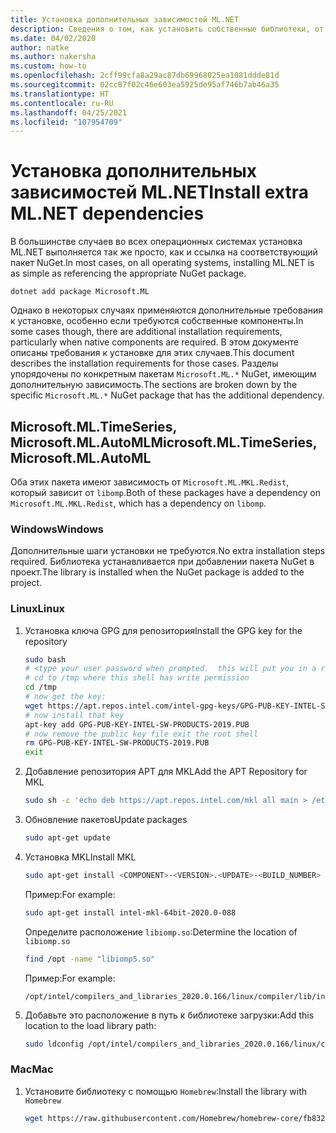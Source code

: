 ```yaml
---
title: Установка дополнительных зависимостей ML.NET
description: Сведения о том, как установить собственные библиотеки, от которых зависят пакеты ML.NET, но которые не устанавливаются вместе с пакетами NuGet.
ms.date: 04/02/2020
author: natke
ms.author: nakersha
ms.custom: how-to
ms.openlocfilehash: 2cff99cfa8a29ac87db69968025ea1081ddde81d
ms.sourcegitcommit: 02cc87f02c46e603ea5925de95af746b7ab46a35
ms.translationtype: HT
ms.contentlocale: ru-RU
ms.lasthandoff: 04/25/2021
ms.locfileid: "107954709"
---
```

# <a name="install-extra-mlnet-dependencies"></a><span data-ttu-id="98673-103">Установка дополнительных зависимостей ML.NET</span><span class="sxs-lookup"><span data-stu-id="98673-103">Install extra ML.NET dependencies</span></span>

<span data-ttu-id="98673-104">В большинстве случаев во всех операционных системах установка ML.NET выполняется так же просто, как и ссылка на соответствующий пакет NuGet.</span><span class="sxs-lookup"><span data-stu-id="98673-104">In most cases, on all operating systems, installing ML.NET is as simple as referencing the appropriate NuGet package.</span></span>

```dotnetcli
dotnet add package Microsoft.ML
```

<span data-ttu-id="98673-105">Однако в некоторых случаях применяются дополнительные требования к установке, особенно если требуются собственные компоненты.</span><span class="sxs-lookup"><span data-stu-id="98673-105">In some cases though, there are additional installation requirements, particularly when native components are required.</span></span> <span data-ttu-id="98673-106">В этом документе описаны требования к установке для этих случаев.</span><span class="sxs-lookup"><span data-stu-id="98673-106">This document describes the installation requirements for those cases.</span></span> <span data-ttu-id="98673-107">Разделы упорядочены по конкретным пакетам `Microsoft.ML.*` NuGet, имеющим дополнительную зависимость.</span><span class="sxs-lookup"><span data-stu-id="98673-107">The sections are broken down by the specific `Microsoft.ML.*` NuGet package that has the additional dependency.</span></span>

## <a name="microsoftmltimeseries-microsoftmlautoml"></a><span data-ttu-id="98673-108">Microsoft.ML.TimeSeries, Microsoft.ML.AutoML</span><span class="sxs-lookup"><span data-stu-id="98673-108">Microsoft.ML.TimeSeries, Microsoft.ML.AutoML</span></span>

<span data-ttu-id="98673-109">Оба этих пакета имеют зависимость от `Microsoft.ML.MKL.Redist`, который зависит от `libomp`.</span><span class="sxs-lookup"><span data-stu-id="98673-109">Both of these packages have a dependency on `Microsoft.ML.MKL.Redist`, which has a dependency on `libomp`.</span></span>

### <a name="windows"></a><span data-ttu-id="98673-110">Windows</span><span class="sxs-lookup"><span data-stu-id="98673-110">Windows</span></span>

<span data-ttu-id="98673-111">Дополнительные шаги установки не требуются.</span><span class="sxs-lookup"><span data-stu-id="98673-111">No extra installation steps required.</span></span> <span data-ttu-id="98673-112">Библиотека устанавливается при добавлении пакета NuGet в проект.</span><span class="sxs-lookup"><span data-stu-id="98673-112">The library is installed when the NuGet package is added to the project.</span></span>

### <a name="linux"></a><span data-ttu-id="98673-113">Linux</span><span class="sxs-lookup"><span data-stu-id="98673-113">Linux</span></span>

1. <span data-ttu-id="98673-114">Установка ключа GPG для репозитория</span><span class="sxs-lookup"><span data-stu-id="98673-114">Install the GPG key for the repository</span></span>

    ```bash
    sudo bash
    # <type your user password when prompted.  this will put you in a root shell>
    # cd to /tmp where this shell has write permission
    cd /tmp
    # now get the key:
    wget https://apt.repos.intel.com/intel-gpg-keys/GPG-PUB-KEY-INTEL-SW-PRODUCTS-2019.PUB
    # now install that key
    apt-key add GPG-PUB-KEY-INTEL-SW-PRODUCTS-2019.PUB
    # now remove the public key file exit the root shell
    rm GPG-PUB-KEY-INTEL-SW-PRODUCTS-2019.PUB
    exit
    ```

2. <span data-ttu-id="98673-115">Добавление репозитория APT для MKL</span><span class="sxs-lookup"><span data-stu-id="98673-115">Add the APT Repository for MKL</span></span>

    ```bash
    sudo sh -c 'echo deb https://apt.repos.intel.com/mkl all main > /etc/apt/sources.list.d/intel-mkl.list'
    ```

3. <span data-ttu-id="98673-116">Обновление пакетов</span><span class="sxs-lookup"><span data-stu-id="98673-116">Update packages</span></span>

    ```bash
    sudo apt-get update
    ```

4. <span data-ttu-id="98673-117">Установка MKL</span><span class="sxs-lookup"><span data-stu-id="98673-117">Install MKL</span></span>

    ```bash
    sudo apt-get install <COMPONENT>-<VERSION>.<UPDATE>-<BUILD_NUMBER>
    ```

    <span data-ttu-id="98673-118">Пример:</span><span class="sxs-lookup"><span data-stu-id="98673-118">For example:</span></span>

    ```bash
    sudo apt-get install intel-mkl-64bit-2020.0-088
    ```

    <span data-ttu-id="98673-119">Определите расположение `libiomp.so`:</span><span class="sxs-lookup"><span data-stu-id="98673-119">Determine the location of `libiomp.so`</span></span>

    ```bash
    find /opt -name "libiomp5.so"
    ```

    <span data-ttu-id="98673-120">Пример:</span><span class="sxs-lookup"><span data-stu-id="98673-120">For example:</span></span>

    ```output
    /opt/intel/compilers_and_libraries_2020.0.166/linux/compiler/lib/intel64_lin/libiomp5.so
    ```

5. <span data-ttu-id="98673-121">Добавьте это расположение в путь к библиотеке загрузки:</span><span class="sxs-lookup"><span data-stu-id="98673-121">Add this location to the load library path:</span></span>

    ```bash
    sudo ldconfig /opt/intel/compilers_and_libraries_2020.0.166/linux/compiler/lib/intel64_lin
    ```

### <a name="mac"></a><span data-ttu-id="98673-122">Mac</span><span class="sxs-lookup"><span data-stu-id="98673-122">Mac</span></span>

1. <span data-ttu-id="98673-123">Установите библиотеку с помощью `Homebrew`:</span><span class="sxs-lookup"><span data-stu-id="98673-123">Install the library with `Homebrew`</span></span>

    ```bash
    wget https://raw.githubusercontent.com/Homebrew/homebrew-core/fb8323f2b170bd4ae97e1bac9bf3e2983af3fdb0/Formula/libomp.rb && brew install ./libomp.rb && brew link libomp --force
    ```
